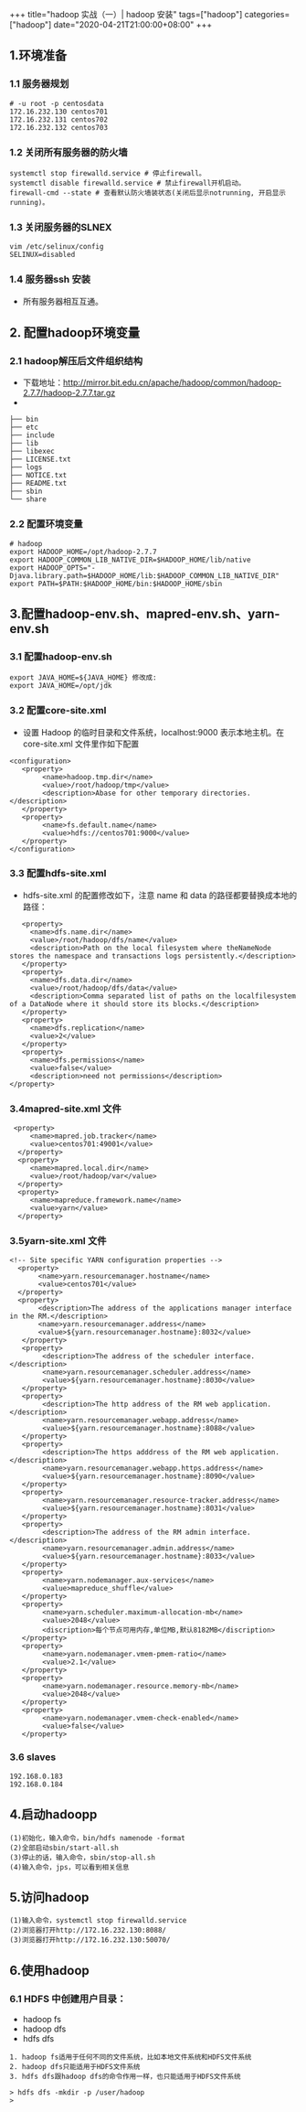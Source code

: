 +++
title="hadoop 实战（一）| hadoop 安装"
tags=["hadoop"]
categories=["hadoop"]
date="2020-04-21T21:00:00+08:00"
+++
## 1.环境准备
### 1.1 服务器规划
```
# -u root -p centosdata 
172.16.232.130 centos701
172.16.232.131 centos702
172.16.232.132 centos703

```
### 1.2 关闭所有服务器的防火墙
```
systemctl stop firewalld.service # 停止firewall。
systemctl disable firewalld.service # 禁止firewall开机启动。
firewall-cmd --state # 查看默认防火墙装状态(关闭后显示notrunning, 开启显示running)。
```
### 1.3 关闭服务器的SLNEX
```
vim /etc/selinux/config
SELINUX=disabled
```
### 1.4 服务器ssh 安装
- 所有服务器相互互通。 

## 2. 配置hadoop环境变量
### 2.1 hadoop解压后文件组织结构
- 下载地址：http://mirror.bit.edu.cn/apache/hadoop/common/hadoop-2.7.7/hadoop-2.7.7.tar.gz
- 
```
├── bin
├── etc
├── include
├── lib
├── libexec
├── LICENSE.txt
├── logs
├── NOTICE.txt
├── README.txt
├── sbin
└── share
```
### 2.2 配置环境变量
```
# hadoop
export HADOOP_HOME=/opt/hadoop-2.7.7
export HADOOP_COMMON_LIB_NATIVE_DIR=$HADOOP_HOME/lib/native
export HADOOP_OPTS="-Djava.library.path=$HADOOP_HOME/lib:$HADOOP_COMMON_LIB_NATIVE_DIR"
export PATH=$PATH:$HADOOP_HOME/bin:$HADOOP_HOME/sbin
```

## 3.配置hadoop-env.sh、mapred-env.sh、yarn-env.sh
### 3.1 配置hadoop-env.sh
```
export JAVA_HOME=${JAVA_HOME} 修改成:
export JAVA_HOME=/opt/jdk
```
### 3.2 配置core-site.xml
- 设置 Hadoop 的临时目录和文件系统，localhost:9000 表示本地主机。在 core-site.xml 文件里作如下配置
```
<configuration>
   <property>
        <name>hadoop.tmp.dir</name>
        <value>/root/hadoop/tmp</value>
        <description>Abase for other temporary directories.</description>
   </property>
   <property>
        <name>fs.default.name</name>
        <value>hdfs://centos701:9000</value>
   </property>
</configuration>
```
### 3.3 配置hdfs-site.xml
- hdfs-site.xml 的配置修改如下，注意 name 和 data 的路径都要替换成本地的路径：
```
   <property>
     <name>dfs.name.dir</name>
     <value>/root/hadoop/dfs/name</value>
     <description>Path on the local filesystem where theNameNode stores the namespace and transactions logs persistently.</description>
   </property>
   <property>
     <name>dfs.data.dir</name>
     <value>/root/hadoop/dfs/data</value>
     <description>Comma separated list of paths on the localfilesystem of a DataNode where it should store its blocks.</description>
   </property>
   <property>
     <name>dfs.replication</name>
     <value>2</value>
   </property>
   <property>
     <name>dfs.permissions</name>
     <value>false</value>
     <description>need not permissions</description>
</property>
```
### 3.4mapred-site.xml 文件
```
 <property>
     <name>mapred.job.tracker</name>
     <value>centos701:49001</value>
  </property>
  <property>
     <name>mapred.local.dir</name>
     <value>/root/hadoop/var</value>
  </property>
  <property>
     <name>mapreduce.framework.name</name>
     <value>yarn</value>
  </property>
```
### 3.5yarn-site.xml 文件
```
<!-- Site specific YARN configuration properties -->
  <property>
       <name>yarn.resourcemanager.hostname</name>
       <value>centos701</value>
  </property>
  <property>
       <description>The address of the applications manager interface in the RM.</description>
       <name>yarn.resourcemanager.address</name>
       <value>${yarn.resourcemanager.hostname}:8032</value>
   </property>
   <property>
        <description>The address of the scheduler interface.</description>
        <name>yarn.resourcemanager.scheduler.address</name>
        <value>${yarn.resourcemanager.hostname}:8030</value>
   </property>
   <property>
        <description>The http address of the RM web application.</description>
        <name>yarn.resourcemanager.webapp.address</name>
        <value>${yarn.resourcemanager.hostname}:8088</value>
   </property>
   <property>
        <description>The https adddress of the RM web application.</description>
        <name>yarn.resourcemanager.webapp.https.address</name>
        <value>${yarn.resourcemanager.hostname}:8090</value>
   </property>
   <property>
        <name>yarn.resourcemanager.resource-tracker.address</name>
        <value>${yarn.resourcemanager.hostname}:8031</value>
   </property>
   <property>
        <description>The address of the RM admin interface.</description>
        <name>yarn.resourcemanager.admin.address</name>
        <value>${yarn.resourcemanager.hostname}:8033</value>
   </property>
   <property>
        <name>yarn.nodemanager.aux-services</name>
        <value>mapreduce_shuffle</value>
   </property>
   <property>
        <name>yarn.scheduler.maximum-allocation-mb</name>
        <value>2048</value>
        <discription>每个节点可用内存,单位MB,默认8182MB</discription>
   </property>
   <property>
        <name>yarn.nodemanager.vmem-pmem-ratio</name>
      	<value>2.1</value>
   </property>
   <property>
        <name>yarn.nodemanager.resource.memory-mb</name>
        <value>2048</value>
   </property>
   <property>
        <name>yarn.nodemanager.vmem-check-enabled</name>
        <value>false</value>
   </property>
```

### 3.6 slaves
```
192.168.0.183
192.168.0.184
```
## 4.启动hadoopp
```
(1)初始化，输入命令，bin/hdfs namenode -format
(2)全部启动sbin/start-all.sh
(3)停止的话，输入命令，sbin/stop-all.sh
(4)输入命令，jps，可以看到相关信息
```

## 5.访问hadoop
```
(1)输入命令，systemctl stop firewalld.service
(2)浏览器打开http://172.16.232.130:8088/
(3)浏览器打开http://172.16.232.130:50070/
```

## 6.使用hadoop

### 6.1 HDFS 中创建用户目录：
- hadoop fs
- hadoop dfs
- hdfs dfs
```
1. hadoop fs适用于任何不同的文件系统，比如本地文件系统和HDFS文件系统
2. hadoop dfs只能适用于HDFS文件系统
3. hdfs dfs跟hadoop dfs的命令作用一样，也只能适用于HDFS文件系统
```
```
> hdfs dfs -mkdir -p /user/hadoop
> 
```